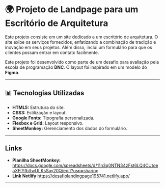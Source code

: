 # 🌍 Projeto de Landpage para um Escritório de Arquitetura

Este projeto consiste em um site dedicado a um escritório de arquitetura. O site exibe os serviços fornecidos, enfatizando a combinação de tradição e inovação em seus projetos. Além disso, inclui um formulário para que os clientes possam entrar em contato facilmente.

Este projeto foi desenvolvido como parte de um desafio para avaliação pela escola de programação **DNC**. O layout foi inspirado em um modelo do **Figma**.

---



## 📊 Tecnologias Utilizadas

- **HTML5:** Estrutura do site.
- **CSS3:** Estilização e layout.
- **Google Fonts:** Tipografia personalizada.
- **Flexbox e Grid:** Layout responsivo.
- **SheetMonkey:** Gerenciamento dos dados do formulário.

---
## Links

- **Planilha SheetMonkey:** https://docs.google.com/spreadsheets/d/11n3q0NTN34zFst6LQ4CUtoeaXFIYfbttwULKsSay20Q/edit?usp=sharing 
- **Link Netlify** https://desafiolandingpage195741.netlify.app/
  

---

